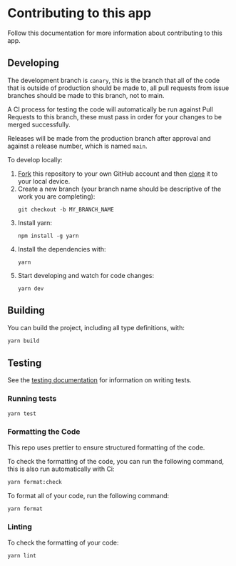 # Contributing to this app

Follow this documentation for more information about contributing to this app.

## Developing

The development branch is `canary`, this is the branch that all of the code that is outside of production should be made to, all pull requests from issue branches should be made to this branch, not to main.

A CI process for testing the code will automatically be run against Pull Requests to this branch, these must pass in order for your changes to be merged successfully.

Releases will be made from the production branch after approval and against a release number, which is named `main`.

To develop locally:

1. [Fork](https://help.github.com/articles/fork-a-repo/) this repository to your
   own GitHub account and then
   [clone](https://help.github.com/articles/cloning-a-repository/) it to your local device.
2. Create a new branch (your branch name should be descriptive of the work you are completing):
   ```
   git checkout -b MY_BRANCH_NAME
   ```
3. Install yarn:
   ```
   npm install -g yarn
   ```
4. Install the dependencies with:
   ```
   yarn
   ```
5. Start developing and watch for code changes:
   ```
   yarn dev
   ```

## Building

You can build the project, including all type definitions, with:

```bash
yarn build
```

## Testing

See the [testing documentation](./testing.md) for information on writing tests.

### Running tests

```sh
yarn test
```

### Formatting the Code

This repo uses prettier to ensure structured formatting of the code.

To check the formatting of the code, you can run the following command, this is also run automatically with Ci:

```sh
yarn format:check
```

To format all of your code, run the following command:

```sh
yarn format
```

### Linting

To check the formatting of your code:

```sh
yarn lint
```
